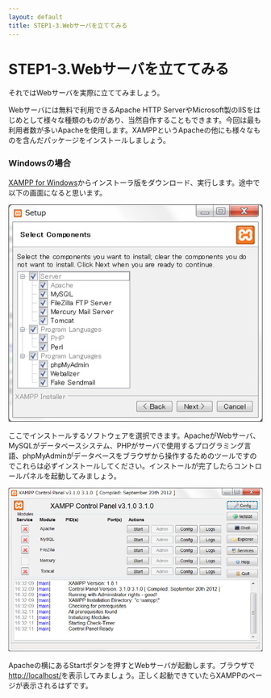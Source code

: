 ```yaml
---
layout: default
title: STEP1-3.Webサーバを立ててみる
---
```

# STEP1-3.Webサーバを立ててみる

それではWebサーバを実際に立ててみましょう。

Webサーバには無料で利用できるApache HTTP ServerやMicrosoft製のIISをはじめとして様々な種類のものがあり、当然自作することもできます。今回は最も利用者数が多いApacheを使用します。XAMPPというApacheの他にも様々なものを含んだパッケージをインストールしましょう。

### Windowsの場合

[XAMPP for Windows](http://www.apachefriends.org/jp/xampp-windows.html#2671)からインストーラ版をダウンロード、実行します。途中で以下の画面になると思います。

![](../images/1_3_1.png)

ここでインストールするソフトウェアを選択できます。ApacheがWebサーバ、MySQLがデータベースシステム、PHPがサーバで使用するプログラミング言語、phpMyAdminがデータベースをブラウザから操作するためのツールですのでこれらは必ずインストールしてください。インストールが完了したらコントロールパネルを起動してみましょう。

![](../images/1_3_2.png)

Apacheの横にあるStartボタンを押すとWebサーバが起動します。ブラウザで[http://localhost/](http://localhost/)を表示してみましょう。正しく起動できていたらXAMPPのページが表示されるはずです。